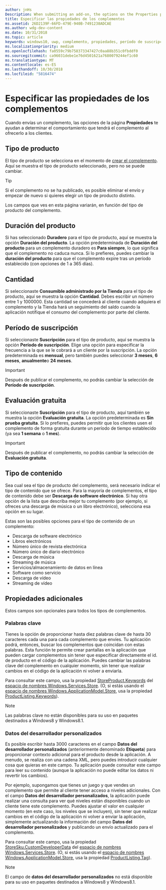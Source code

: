 ```yaml
---
author: jnHs
Description: When submitting an add-on, the options on the Properties page help determine the behavior of your add-on when offered to customers.
title: Especificar las propiedades de los complementos
ms.assetid: 26D2139F-66FD-479E-940B-7491238ADCAE
ms.author: wdg-dev-content
ms.date: 10/31/2018
ms.topic: article
keywords: windows10, uwp, complemento, propiedades, período de suscripción, duración del producto, tipo de contenido, iap, compra desde la aplicación, producto desde la aplicación
ms.localizationpriority: medium
ms.openlocfilehash: fa0559c79b758373347427c0aa88b351c0fbddf0
ms.sourcegitcommit: ca96031debe1e76d4501621a7680079244ef1c60
ms.translationtype: MT
ms.contentlocale: es-ES
ms.lasthandoff: 10/30/2018
ms.locfileid: "5816474"
---
```

# <a name="enter-add-on-properties"></a>Especificar las propiedades de los complementos

Cuando envías un complemento, las opciones de la página **Propiedades** te ayudan a determinar el comportamiento que tendrá el complemento al ofrecerlo a los clientes.

## <a name="product-type"></a>Tipo de producto

El tipo de producto se selecciona en el momento de [crear el complemento](set-your-add-on-product-id.md). Aquí se muestra el tipo de producto seleccionado, pero no se puede cambiar.

> [!TIP]
> Si el complemento no se ha publicado, es posible eliminar el envío y empezar de nuevo si quieres elegir un tipo de producto distinto.

Los campos que ves en esta página variarán, en función del tipo de producto del complemento.


## <a name="product-lifetime"></a>Duración del producto

Si has seleccionado **Duradero** para el tipo de producto, aquí se muestra la opción **Duración del producto**. La opción predeterminada de **Duración del producto** para un complemento duradero es **Para siempre**, lo que significa que el complemento no caduca nunca. Si lo prefieres, puedes cambiar la **duración del producto** para que el complemento expire tras un período establecido (con opciones de 1 a 365 días).


## <a name="quantity"></a>Cantidad

Si seleccionaste **Consumible administrado por la Tienda** para el tipo de producto, aquí se muestra la opción **Cantidad**. Debes escribir un número entre 1 y 1000000. Esta cantidad se concederá al cliente cuando adquiera el complemento y la Tienda hará un seguimiento del saldo cuando la aplicación notifique el consumo del complemento por parte del cliente.


## <a name="subscription-period"></a>Período de suscripción

Si seleccionaste **Suscripción** para el tipo de producto, aquí se muestra la opción **Período de suscripción**. Elige una opción para especificar la frecuencia a la que se le cobrará a un cliente por la suscripción. La opción predeterminada es **mensual**, pero también puedes seleccionar **3 meses**, **6 meses**, **anualmente**o **24 meses**.

> [!IMPORTANT]
> Después de publicar el complemento, no podrás cambiar la selección de **Período de suscripción**.


## <a name="free-trial"></a>Evaluación gratuita

Si seleccionaste **Suscripción** para el tipo de producto, aquí también se muestra la opción **Evaluación gratuita**. La opción predeterminada es **Sin prueba gratuita**. Si lo prefieres, puedes permitir que los clientes usen el complemento de forma gratuita durante un período de tiempo establecido (ya sea **1 semana** o **1 mes**). 

> [!IMPORTANT]
> Después de publicar el complemento, no podrás cambiar la selección de **Evaluación gratuita**.


## <a name="content-type"></a>Tipo de contenido

Sea cual sea el tipo de producto del complemento, será necesario indicar el tipo de contenido que se ofrece. Para la mayoría de complementos, el tipo de contenido debe ser **Descarga de software electrónico**. Si hay otra opción de la lista que describa mejor tu complemento (por ejemplo, si ofreces una descarga de música o un libro electrónico), selecciona esa opción en su lugar.

Estas son las posibles opciones para el tipo de contenido de un complemento:

-   Descarga de software electrónico
-   Libros electrónicos
-   Número único de revista electrónica
-   Número único de diario electrónico
-   Descarga de música
-   Streaming de música
-   Servicios/almacenamiento de datos en línea
-   Software como servicio
-   Descarga de vídeo
-   Streaming de vídeo


## <a name="additional-properties"></a>Propiedades adicionales

Estos campos son opcionales para todos los tipos de complementos.

<span id="keywords" />

### <a name="keywords"></a>Palabras clave

Tienes la opción de proporcionar hasta diez palabras clave de hasta 30 caracteres cada una para cada complemento que envíes. Tu aplicación podrá, entonces, buscar los complementos que coincidan con estas palabras. Esta función te permite crear pantallas en la aplicación que pueden cargar complementos sin tener que especificar directamente el id. de producto en el código de la aplicación. Puedes cambiar las palabras clave del complemento en cualquier momento, sin tener que realizar cambios en el código de la aplicación ni volver a enviarla.

Para consultar este campo, usa la propiedad [StoreProduct.Keywords](https://docs.microsoft.com/uwp/api/windows.services.store.storeproduct.Keywords) del [espacio de nombres Windows.Services.Store](https://docs.microsoft.com/uwp/api/Windows.Services.Store). (O, si estás usando el [espacio de nombres Windows.ApplicationModel.Store](https://docs.microsoft.com/uwp/api/Windows.ApplicationModel.Store), usa la propiedad [ProductListing.Keywords](https://docs.microsoft.com/uwp/api/windows.applicationmodel.store.productlisting.Keywords)).

> [!NOTE]
> Las palabras clave no están disponibles para su uso en paquetes destinados a Windows8 y Windows8.1.

<span id="custom-developer-data" />

### <a name="custom-developer-data"></a>Datos del desarrollador personalizados

Es posible escribir hasta 3000 caracteres en el campo **Datos del desarrollador personalizados** (anteriormente denominado **Etiqueta**) para proporcionar contexto adicional para el producto desde la aplicación. A menudo, se realiza con una cadena XML, pero puedes introducir cualquier cosa que quieras en este campo. Tu aplicación puede consultar este campo para leer su contenido (aunque la aplicación no puede editar los datos ni revertir los cambios).

Por ejemplo, supongamos que tienes un juego y que vendes un complemento que permite al cliente tener acceso a niveles adicionales. Con el campo **Datos del desarrollador personalizados**, la aplicación puede realizar una consulta para ver qué niveles están disponibles cuando un cliente tiene este complemento. Puedes ajustar el valor en cualquier momento (en este caso, los niveles que se incluyen), sin tener que realizar cambios en el código de la aplicación ni volver a enviar la aplicación, simplemente actualizando la información del campo **Datos del desarrollador personalizados** y publicando un envío actualizado para el complemento.

Para consultar este campo, usa la propiedad [StoreSku.CustomDeveloperData](https://docs.microsoft.com/uwp/api/windows.services.store.storesku.customdeveloperdata#Windows_Services_Store_StoreSku_CustomDeveloperData) del [espacio de nombres Windows.Services.Store](https://docs.microsoft.com/uwp/api/Windows.Services.Store). (O, si estás usando el [espacio de nombres Windows.ApplicationModel.Store](https://docs.microsoft.com/uwp/api/Windows.ApplicationModel.Store), usa la propiedad [ProductListing.Tag](https://docs.microsoft.com/uwp/api/windows.applicationmodel.store.productlisting.tag#Windows_ApplicationModel_Store_ProductListing_Tag)).

> [!NOTE]
> El campo de **datos del desarrollador personalizados** no está disponible para su uso en paquetes destinados a Windows8 y Windows8.1.

 

 

 
